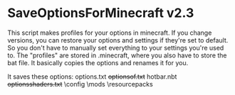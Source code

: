 # SaveOptionsForMinecraft v2.3
This script makes profiles for your options in minecraft. If you change versions, you can restore your options and settings if they're set to default.
So you don't have to manually set everything to your settings you're used to.
The "profiles" are stored in .minecraft, where you also have to store the bat file. It basically copies the options and renames it for you.

It saves these options:
options.txt
~~optionsof.txt~~
hotbar.nbt
~~optionsshaders.txt~~
\config
\mods
\resourcepacks
